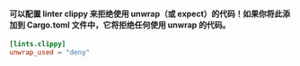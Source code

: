 #### 可以配置 linter clippy 来拒绝使用 unwrap（或 expect）的代码！如果你将此添加到 Cargo.toml 文件中，它将拒绝任何使用 unwrap 的代码。
```toml
[lints.clippy]
unwrap_used = "deny"
```